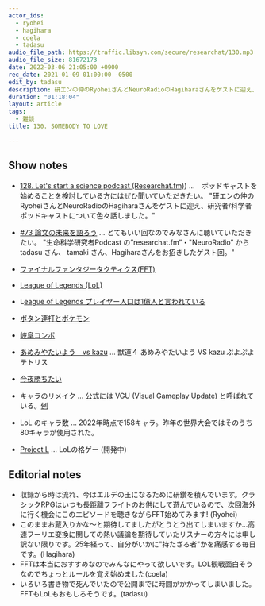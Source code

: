 ```yaml
---
actor_ids:
  - ryohei
  - hagihara
  - coela
  - tadasu
audio_file_path: https://traffic.libsyn.com/secure/researchat/130.mp3
audio_file_size: 81672173
date: 2022-03-06 21:05:00 +0900
rec_date: 2021-01-09 01:00:00 -0500
edit_by: tadasu
description: 研エンの仲のRyoheiさんとNeuroRadioのHagiharaさんをゲストに迎え、FFTとLoLについて話しました。
duration: "01:18:04"
layout: article
tags:
  - 雑談
title: 130. SOMEBODY TO LOVE

---
```

## Show notes
- [128. Let's start a science podcast (Researchat.fm)](https://researchat.fm/episode/128)) ...　ポッドキャストを始めることを検討している方にはぜひ聞いていただきたい。 "研エンの仲のRyoheiさんとNeuroRadioのHagiharaさんをゲストに迎え、研究者/科学者ポッドキャストについて色々話しました。"
- [#73 論文の未来を語ろう](https://anchor.fm/ken-en-no-naka/episodes/73-e1d9uf5) ... とてもいい回なのでみなさんに聴いていただきたい。 "生命科学研究者Podcast の”researchat.fm”・"NeuroRadio” から tadasu さん、 tamaki さん、Hagiharaさんをお招きしたゲスト回。" 
- [ファイナルファンタジータクティクス(FFT)](https://ja.wikipedia.org/wiki/%E3%83%95%E3%82%A1%E3%82%A4%E3%83%8A%E3%83%AB%E3%83%95%E3%82%A1%E3%83%B3%E3%82%BF%E3%82%B8%E3%83%BC%E3%82%BF%E3%82%AF%E3%83%86%E3%82%A3%E3%82%AF%E3%82%B9)
- [League of Legends (LoL)](https://www.leagueoflegends.com/en-us/)
- L[eague of Legends プレイヤー人口は1億人と言われている](https://www.forbes.com/sites/insertcoin/2016/09/13/riot-games-reveals-league-of-legends-has-100-million-monthly-players/?sh=1afad9ce5aa8)

- [ボタン連打とポケモン](https://detail.chiebukuro.yahoo.co.jp/qa/question_detail/q1221187502)
- [岐阜コンボ](https://www.youtube.com/watch?v=fHEvlT9uqe4)
- [あめみやたいよう　vs kazu](https://www.youtube.com/watch?v=YJ9f50hUNV8&ab_channel=DaigotheBeasTV) ... 獣道４ あめみやたいよう VS kazu ぷよぷよテトリス
- [今夜勝ちたい](https://goziline.com/cat/%E3%82%B9%E3%83%885)
- キャラのリメイク ... 公式には VGU (Visual Gameplay Update) と呼ばれている。[例](https://www.leagueoflegends.com/ja-jp/news/dev/dev-kicking-off-udyr-s-vgu/)
- LoL のキャラ数 ... 2022年時点で158キャラ。昨年の世界大会ではそのうち80キャラが使用された。
- [Project L](https://www.riotgames.com/ja/news/project-l-dev-finding-our-game-ja) ... LoLの格ゲー (開発中)

## Editorial notes
- 収録から時は流れ、今はエルデの王になるために研鑽を積んでいます。クラシックRPGはいつも長距離フライトのお供にして遊んでいるので、次回海外に行く機会にこのエピソードを聴きながらFFT始めてみます! (Ryohei) 
- このままお蔵入りかな〜と期待してましたがとうとう出てしまいますか...高速フーリエ変換に関しての熱い議論を期待していたリスナーの方々には申し訳ない限りです。25年経って、自分がいかに"持たざる者"かを痛感する毎日です。(Hagihara)
- FFTは本当におすすめなのでみんなにやって欲しいです。LOL観戦面白そうなのでちょっとルールを覚え始めました(coela)
- いろいろ書き物で死んでいたので公開までに時間がかかってしまいました。FFTもLoLもおもしろそうです。(tadasu)

